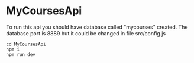 # MyCoursesApi

To run this api you should have database called "mycourses" created. The database port is 8889 but it could be changed in file src/config.js

```
cd MyCoursesApi
npm i
npm run dev
```
